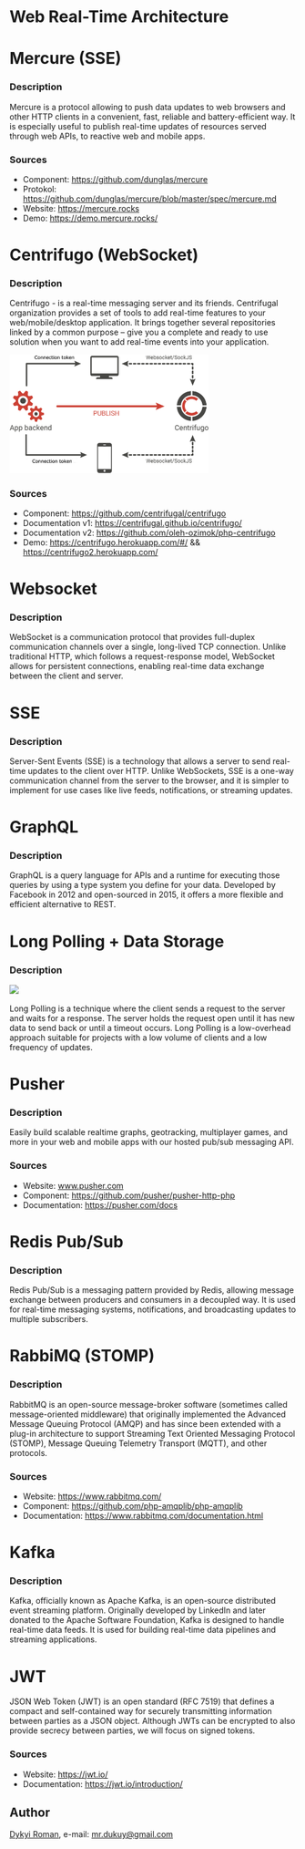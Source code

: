# Web Real-Time Architecture

## <h1>Mercure (SSE)</h1>

### Description

Mercure is a protocol allowing to push data updates to web browsers and other HTTP clients in a convenient, fast, reliable and battery-efficient way. It is especially useful to publish real-time updates of resources served through web APIs, to reactive web and mobile apps.

### Sources
* Component: https://github.com/dunglas/mercure
* Protokol: https://github.com/dunglas/mercure/blob/master/spec/mercure.md
* Website: https://mercure.rocks
* Demo: https://demo.mercure.rocks/

## <h1>Centrifugo (WebSocket)</h1>

### Description

Centrifugo - is a real-time messaging server and its friends. Centrifugal organization provides a set of tools to add real-time features to your web/mobile/desktop application. It brings together several repositories linked by a common purpose – give you a complete and ready to use solution when you want to add real-time events into your application.

<img src="https://github.com/dykyi-roman/centrifugo-service/blob/master/docs/image.png" width="350">

### Sources
* Component: https://github.com/centrifugal/centrifugo
* Documentation v1: https://centrifugal.github.io/centrifugo/
* Documentation v2: https://github.com/oleh-ozimok/php-centrifugo
* Demo: https://centrifugo.herokuapp.com/#/ && https://centrifugo2.herokuapp.com/

## <h1>Websocket</h1>

### Description

WebSocket is a communication protocol that provides full-duplex communication channels over a single, long-lived TCP connection. Unlike traditional HTTP, which follows a request-response model, WebSocket allows for persistent connections, enabling real-time data exchange between the client and server.

## <h1>SSE</h1>

### Description

Server-Sent Events (SSE) is a technology that allows a server to send real-time updates to the client over HTTP. Unlike WebSockets, SSE is a one-way communication channel from the server to the browser, and it is simpler to implement for use cases like live feeds, notifications, or streaming updates.

## <h1>GraphQL</h1>

### Description

GraphQL is a query language for APIs and a runtime for executing those queries by using a type system you define for your data. Developed by Facebook in 2012 and open-sourced in 2015, it offers a more flexible and efficient alternative to REST.

## <h1>Long Polling + Data Storage</h1>

### Description

<img src="https://storage.googleapis.com/cdn.thenewstack.io/media/2018/05/ebd5ebac-kd31.png" width="350">

Long Polling is a technique where the client sends a request to the server and waits for a response. The server holds the request open until it has new data to send back or until a timeout occurs. Long Polling is a low-overhead approach suitable for projects with a low volume of clients and a low frequency of updates.

## <h1>Pusher</h1>

### Description

Easily build scalable realtime graphs, geotracking, multiplayer games, and more in your web and mobile apps with our hosted pub/sub messaging API.

### Sources
* Website: www.pusher.com
* Component: https://github.com/pusher/pusher-http-php
* Documentation: https://pusher.com/docs

## <h1>Redis Pub/Sub</h1>

### Description

Redis Pub/Sub is a messaging pattern provided by Redis, allowing message exchange between producers and consumers in a decoupled way. It is used for real-time messaging systems, notifications, and broadcasting updates to multiple subscribers.

## <h1>RabbiMQ (STOMP)</h1>

### Description

RabbitMQ is an open-source message-broker software (sometimes called message-oriented middleware) that originally implemented the Advanced Message Queuing Protocol (AMQP) and has since been extended with a plug-in architecture to support Streaming Text Oriented Messaging Protocol (STOMP), Message Queuing Telemetry Transport (MQTT), and other protocols.

### Sources
* Website: https://www.rabbitmq.com/
* Component: https://github.com/php-amqplib/php-amqplib
* Documentation: https://www.rabbitmq.com/documentation.html

## <h1>Kafka</h1>

### Description

Kafka, officially known as Apache Kafka, is an open-source distributed event streaming platform. Originally developed by LinkedIn and later donated to the Apache Software Foundation, Kafka is designed to handle real-time data feeds. It is used for building real-time data pipelines and streaming applications.

## <h1>JWT</h1>

JSON Web Token (JWT) is an open standard (RFC 7519) that defines a compact and self-contained way for securely transmitting information between parties as a JSON object. Although JWTs can be encrypted to also provide secrecy between parties, we will focus on signed tokens.

### Sources
* Website: https://jwt.io/
* Documentation: https://jwt.io/introduction/

## Author
[Dykyi Roman](https://www.linkedin.com/in/roman-dykyi-43428543/), e-mail: [mr.dukuy@gmail.com](mailto:mr.dukuy@gmail.com)
